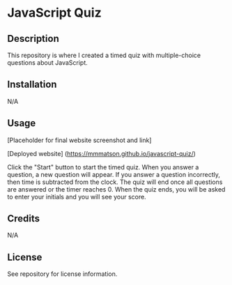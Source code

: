 # JavaScript Quiz

## Description

This repository is where I created a timed quiz with multiple-choice questions about JavaScript.

## Installation

N/A

## Usage

[Placeholder for final website screenshot and link]

[Deployed website] (https://mmmatson.github.io/javascript-quiz/)

Click the "Start" button to start the timed quiz. When you answer a question, a new question will appear. If you answer a question incorrectly, then time is subtracted from the clock. The quiz will end once all questions are answered or the timer reaches 0. When the quiz ends, you will be asked to enter your initials and you will see your score.

## Credits

N/A

## License

See repository for license information.
